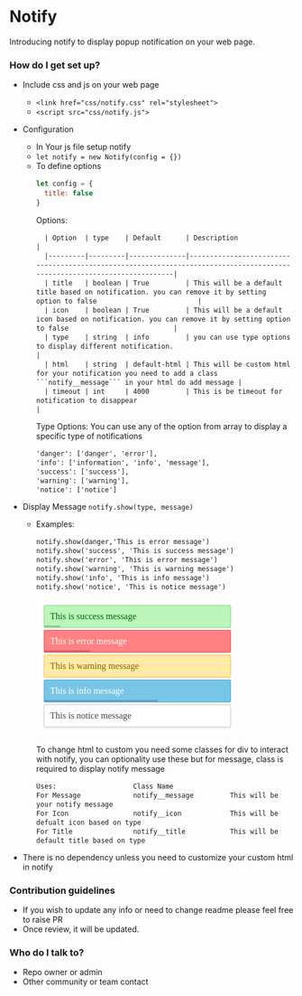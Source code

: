 # Notify #

Introducing notify to display popup notification on your web page.

### How do I get set up? ###

* Include css and js on your web page
    * ```<link href="css/notify.css" rel="stylesheet">```
    * ```<script src="css/notify.js">```
* Configuration
    * In Your js file setup notify
    * `let notify = new Notify(config = {})`
    * To define options
      ```javascript
      let config = {
        title: false  
      }
      ```
      Options:
      ```
        | Option  | type    | Default      | Description                                                                                                              |
        |---------|---------|--------------|--------------------------------------------------------------------------------------------------------------------------|
        | title   | boolean | True         | This will be a default title based on notification. you can remove it by setting option to false                         |
        | icon    | boolean | True         | This will be a default icon based on notification. you can remove it by setting option to false                          |
        | type    | string  | info         | you can use type options to display different notification.                                                              |
        | html    | string  | default-html | This will be custom html for your notification you need to add a class ```notify__message``` in your html do add message |
        | timeout | int     | 4000         | This is be timeout for notification to disappear                                                                         |
      ```
      Type Options: You can use any of the option from array to display a specific type of notifications
      ```
      'danger': ['danger', 'error'],
      'info': ['information', 'info', 'message'],
      'success': ['success'],
      'warning': ['warning'],
      'notice': ['notice']
      ```
* Display Message
  `notify.show(type, message)`
    * Examples:
      ```
      notify.show(danger,'This is error message')
      notify.show('success', 'This is success message')
      notify.show('error', 'This is error message')
      notify.show('warning', 'This is warning message')
      notify.show('info', 'This is info message')
      notify.show('notice', 'This is notice message')
      ```
      ![alt text](./demo/images/demo.png "Title")

      To change html to custom you need some classes for div to interact with notify, you can optionality use these but
      for message, class is required to display notify message
      ```
      Uses:                   Class Name
      For Message             notify__message         This will be your notify message
      For Icon                notify__icon            This will be defualt icon based on type
      For Title               notify__title           This will be default title based on type
      ```


* There is no dependency unless you need to customize your custom html in notify

### Contribution guidelines ###

* If you wish to update any info or need to change readme please feel free to raise PR
* Once review, it will be updated.

### Who do I talk to? ###

* Repo owner or admin
* Other community or team contact